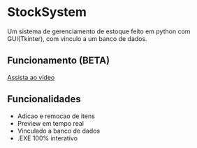 
# StockSystem

Um sistema de gerenciamento de estoque feito em python com GUI(Tkinter), com vinculo a um banco de dados.

## Funcionamento (BETA)
[Assista ao vídeo](https://youtu.be/h0WdUnqWVqE)




## Funcionalidades

- Adicao e remocao de itens 
- Preview em tempo real
- Vinculado a banco de dados
- .EXE 100% interativo

